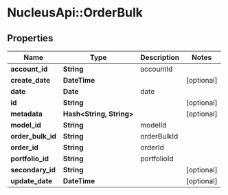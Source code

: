 # NucleusApi::OrderBulk

## Properties
Name | Type | Description | Notes
------------ | ------------- | ------------- | -------------
**account_id** | **String** | accountId | 
**create_date** | **DateTime** |  | [optional] 
**date** | **Date** | date | 
**id** | **String** |  | [optional] 
**metadata** | **Hash&lt;String, String&gt;** |  | [optional] 
**model_id** | **String** | modelId | 
**order_bulk_id** | **String** | orderBulkId | 
**order_id** | **String** | orderId | 
**portfolio_id** | **String** | portfolioId | 
**secondary_id** | **String** |  | [optional] 
**update_date** | **DateTime** |  | [optional] 


